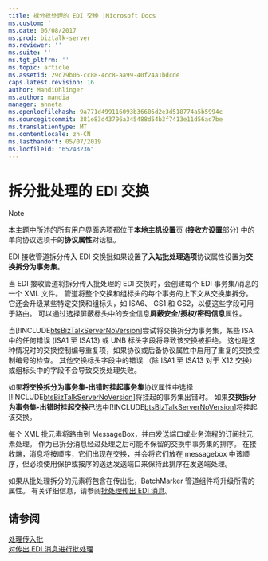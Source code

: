 ```yaml
---
title: 拆分批处理的 EDI 交换 |Microsoft Docs
ms.custom: ''
ms.date: 06/08/2017
ms.prod: biztalk-server
ms.reviewer: ''
ms.suite: ''
ms.tgt_pltfrm: ''
ms.topic: article
ms.assetid: 29c79b06-cc88-4cc8-aa99-40f24a1bdcde
caps.latest.revision: 16
author: MandiOhlinger
ms.author: mandia
manager: anneta
ms.openlocfilehash: 9a771d499116093b36605d2e3d518774a5b5994c
ms.sourcegitcommit: 381e83d43796a345488d54b3f7413e11d56ad7be
ms.translationtype: MT
ms.contentlocale: zh-CN
ms.lasthandoff: 05/07/2019
ms.locfileid: "65243236"
---
```

# <a name="splitting-a-batched-edi-interchange"></a>拆分批处理的 EDI 交换
> [!NOTE]
>  本主题中所述的所有用户界面选项都位于**本地主机设置**页 (**接收方设置**部分) 中的单向协议选项卡的**协议属性**对话框。  
  
 EDI 接收管道拆分传入 EDI 交换批如果设置了**入站批处理选项**协议属性设置为**交换拆分为事务集**。  
  
 当 EDI 接收管道将拆分传入批处理的 EDI 交换时，会创建每个 EDI 事务集/消息的一个 XML 文件。 管道将整个交换和组标头的每个事务的上下文从交换集拆分。 它还会升级某些特定交换和组标头，如 ISA6、 GS1 和 GS2，以便这些字段可用于路由。 可以通过选择屏蔽标头中的安全信息**屏蔽安全/授权/密码信息**属性。  
  
 当[!INCLUDE[btsBizTalkServerNoVersion](../includes/btsbiztalkservernoversion-md.md)]尝试将交换拆分为事务集，某些 ISA 中的任何错误 (ISA1 至 ISA13) 或 UNB 标头字段将导致该交换被拒绝。 这也是这种情况时的交换控制编号重复项，如果协议或后备协议属性中启用了重复的交换控制编号的检查。 其他交换标头字段中的错误 （除 ISA1 至 ISA13 对于 X12 交换） 或组标头中的字段不会导致交换处理失败。  
  
 如果**将交换拆分为事务集-出错时挂起事务集**协议属性中选择[!INCLUDE[btsBizTalkServerNoVersion](../includes/btsbiztalkservernoversion-md.md)]将挂起的事务集出错时。 如果**交换拆分为事务集-出错时挂起交换**已选中[!INCLUDE[btsBizTalkServerNoVersion](../includes/btsbiztalkservernoversion-md.md)]将挂起该交换。  
  
 每个 XML 批元素将路由到 MessageBox，并由发送端口或业务流程的订阅批元素处理。 作为已拆分消息经过处理之后可能不保留的交换中事务集的排序。 在接收端，消息将按顺序，它们出现在交换，并会将它们放在 messagebox 中该顺序，但必须使用保护或按序的送达发送端口来保持此排序在发送端处理。  
  
 如果从批处理拆分的元素将包含在传出批，BatchMarker 管道组件将升级所需的属性。 有关详细信息，请参阅[批处理传出 EDI 消息](../core/batching-outgoing-edi-messages.md)。  
  
## <a name="see-also"></a>请参阅  
 [处理传入批](../core/processing-incoming-batches.md)   
 [对传出 EDI 消息进行批处理](../core/batching-outgoing-edi-messages.md)